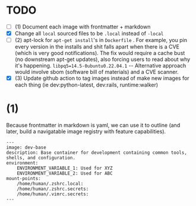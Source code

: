 # TODO
- [ ] (1) Document each image with frontmatter + markdown
- [x] Change all `local` sourced files to be `.local` instead of `-local`
- [ ] (2) apt-lock for `apt-get install`'s in `Dockerfile` . For example, you pin every version in the installs and shit falls apart when there is a CVE (which is very good notifications). The fix would require a cache bust (no downstream apt-get updates), also forcing users to read about why it's happening.  `libpq5=14.5-0ubuntu0.22.04.1`
-- Alternative approach would involve sbom (software bill of materials) and a CVE scanner.
- [x] (3) Update github action to tag images instead of make new images for each thing (ie dev:python-latest, dev:rails, runtime:walker)

# (1)
Because frontmatter in markdown is yaml, we can use it to outline (and later, build a navigatable image registry with feature capabilities).
```
---
image: dev-base
description: Base container for development containing common tools, shells, and configuration.
environment:
    ENVIRONMENT_VARIABLE_1: Used for XYZ
    ENVIRONMENT_VARIABLE_2: Used for ABC
mount-points:
    /home/human/.zshrc.local:
    /home/human/.zshrc.secrets:
    /home/human/.vimrc.secrets:
---
```